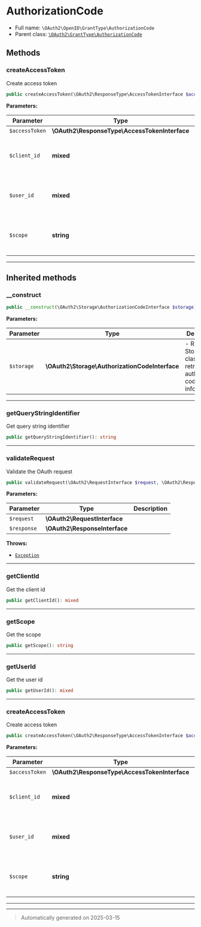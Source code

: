 
# AuthorizationCode





* Full name: `\OAuth2\OpenID\GrantType\AuthorizationCode`
* Parent class: [`\OAuth2\GrantType\AuthorizationCode`](../../GrantType/AuthorizationCode.md)




## Methods


### createAccessToken

Create access token

```php
public createAccessToken(\OAuth2\ResponseType\AccessTokenInterface $accessToken, mixed $client_id, mixed $user_id, string $scope): array
```








**Parameters:**

| Parameter | Type | Description |
|-----------|------|-------------|
| `$accessToken` | **\OAuth2\ResponseType\AccessTokenInterface** |  |
| `$client_id` | **mixed** | - client identifier related to the access token. |
| `$user_id` | **mixed** | - user id associated with the access token |
| `$scope` | **string** | - scopes to be stored in space-separated string. |





***


## Inherited methods


### __construct



```php
public __construct(\OAuth2\Storage\AuthorizationCodeInterface $storage): mixed
```








**Parameters:**

| Parameter | Type | Description |
|-----------|------|-------------|
| `$storage` | **\OAuth2\Storage\AuthorizationCodeInterface** | - REQUIRED Storage class for retrieving authorization code information |





***

### getQueryStringIdentifier

Get query string identifier

```php
public getQueryStringIdentifier(): string
```












***

### validateRequest

Validate the OAuth request

```php
public validateRequest(\OAuth2\RequestInterface $request, \OAuth2\ResponseInterface $response): bool
```








**Parameters:**

| Parameter | Type | Description |
|-----------|------|-------------|
| `$request` | **\OAuth2\RequestInterface** |  |
| `$response` | **\OAuth2\ResponseInterface** |  |




**Throws:**

- [`Exception`](../../../Exception.md)



***

### getClientId

Get the client id

```php
public getClientId(): mixed
```












***

### getScope

Get the scope

```php
public getScope(): string
```












***

### getUserId

Get the user id

```php
public getUserId(): mixed
```












***

### createAccessToken

Create access token

```php
public createAccessToken(\OAuth2\ResponseType\AccessTokenInterface $accessToken, mixed $client_id, mixed $user_id, string $scope): array
```








**Parameters:**

| Parameter | Type | Description |
|-----------|------|-------------|
| `$accessToken` | **\OAuth2\ResponseType\AccessTokenInterface** |  |
| `$client_id` | **mixed** | - client identifier related to the access token. |
| `$user_id` | **mixed** | - user id associated with the access token |
| `$scope` | **string** | - scopes to be stored in space-separated string. |





***


***
> Automatically generated on 2025-03-15
